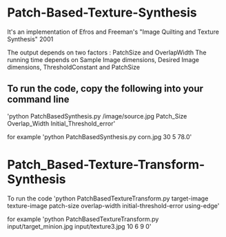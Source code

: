 # Patch-Based-Texture-Synthesis
It's an implementation of Efros and Freeman's "Image Quilting and Texture Synthesis" 2001

The output depends on two factors : PatchSize and OverlapWidth
The running time depends on Sample Image dimensions, Desired Image dimensions, ThresholdConstant and PatchSize

## To run the code, copy the following into your command line
'python PatchBasedSynthesis.py /image/source.jpg Patch_Size Overlap_Width Initial_Threshold_error'

for example
'python PatchBasedSynthesis.py corn.jpg 30 5 78.0'

# Patch_Based-Texture-Transform-Synthesis
To run the code
'python PatchBasedTextureTransform.py target-image texture-image patch-size overlap-width initial-threshold-error using-edge'

for example
'python PatchBasedTextureTransform.py input/target_minion.jpg input/texture3.jpg 10 6 9 0'

